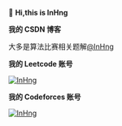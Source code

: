 👋 **Hi,this is InHng**

**我的 CSDN 博客**

大多是算法比赛相关题解[@InHng](https://blog.csdn.net/m0_70675786?spm=1000.2115.3001.5343)

**我的 Leetcode 账号**

[![InHng](https://img.shields.io/badge/InHng-1914-violet?style=for-the-badge)](https://leetcode.cn/u/inhng/)

**我的 Codeforces 账号**

[![InHng](https://img.shields.io/badge/InHng-Specialist%201496-cyan?style=for-the-badge)](https://codeforces.com/profile/InHng)
